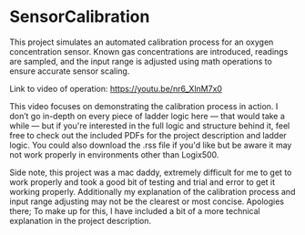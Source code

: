 # SensorCalibration
This project simulates an automated calibration process for an oxygen concentration sensor.  Known gas concentrations are introduced, readings are sampled, and the input range is adjusted using math operations to ensure accurate sensor scaling.

Link to video of operation: https://youtu.be/nr6_XlnM7x0   

This video focuses on demonstrating the calibration process in action. I don’t go in-depth on every piece of ladder logic here — that would take a while — but if you're interested in the full logic and structure behind it, feel free to check out the included PDFs for the project description and ladder logic. You could also download the .rss file if you'd like but be aware it may not work properly in environments other than Logix500. 

Side note, this project was a mac daddy, extremely difficult for me to get to work properly and took a good bit of testing and trial and error to get it working properly.  Additionally my explanation of the calibration process and input range adjusting may not be the clearest or most concise. Apologies there; To make up for this,  I have included a bit of a more technical explanation in the project description. 
